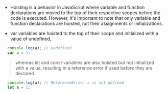 - Hoisting is a behavior in JavaScript where variable and function declarations are moved to the top of their respective scopes before the code is executed. However, it's important to note that only variable and function declarations are hoisted, not their assignments or initializations. 

- var variables are hoisted to the top of their scope and initialized with a value of undefined,

```javascript
  console.log(a); // undefined
  var a = 1;
```

> whereas let and const variables are also hoisted but not initialized with a value, resulting in a reference error if used before they are declared.

```javascript
  console.log(a); // ReferenceError: a is not defined
  let a = 1;
```